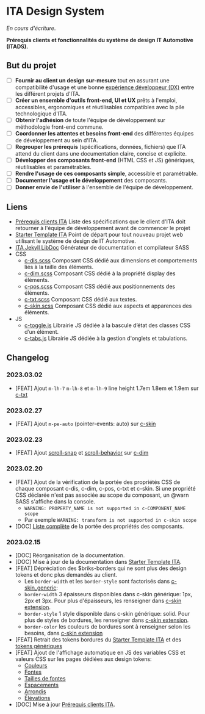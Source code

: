 # ITA Design System

*En cours d'écriture*. 

**Prérequis clients et fonctionnalités du système de design IT Automotive (ITADS).**

## But du projet

- [ ] **Fournir au client un design sur-mesure** tout en assurant une compatibilité  d'usage et une bonne [expérience développeur (DX)](https://search.brave.com/search?q=developer+experience) entre les différent projets d'ITA.
- [ ] **Créer un ensemble d'outils front-end, UI et UX** prêts à l'emploi, accessibles, ergonomiques et réutilisables compatibles avec la pile technologique d'ITA.
- [ ] **Obtenir l'adhésion** de toute l'équipe de développement sur méthodologie front-end commune.
- [ ] **Coordonner les attentes et besoins front-end** des différentes équipes de développement au sein d'ITA.
- [ ] **Regrouper les prérequis** (spécifications, données, fichiers) que ITA attend du client dans une documentation claire, concise et explicite.
- [ ] **Développer des composants front-end** (HTML CSS et JS) génériques, réutilisables et paramétrables.
- [ ] **Rendre l'usage de ces composants simple**, accessible et paramétrable.
- [ ] **Documenter l'usage et le développement** des composants.
- [ ] **Donner envie de l'utiliser** à l'ensemble de l'équipe de développement.

## Liens

* [Prérequis clients ITA](https://github.com/ita-design-system/.github/blob/main/prerequis.md) Liste des spécifications que le client d'ITA doit retourner à l'équipe de développement avant de commencer le projet
* [Starter Template ITA](https://github.com/ita-design-system/starter-template) Point de départ pour tout nouveau projet web utilisant le système de design de IT Automotive. 
* [ITA Jekyll LibDoc](https://github.com/ita-design-system/jekyll-libdoc) Générateur de documentation et compilateur SASS
* CSS
  * [c-dis.scss](https://github.com/ita-design-system/c-dis.scss) Composant CSS dédié aux dimensions et comportements liés à la taille des éléments.
  * [c-dim.scss](https://github.com/ita-design-system/c-dim.scss) Composant CSS dédié à la propriété display des éléments. 
  * [c-pos.scss](https://github.com/ita-design-system/c-pos.scss) Composant CSS dédié aux positionnements des éléments. 
  * [c-txt.scss](https://github.com/ita-design-system/c-txt.scss) Composant CSS dédié aux textes.
  * [c-skin.scss](https://github.com/ita-design-system/c-skin.scss) Composant CSS dédié aux aspects et apparences des éléments.
* JS
  * [c-toggle.js](https://github.com/ita-design-system/c-toggle.js) Librairie JS dédiée à la bascule d’état des classes CSS d’un élément.
  * [c-tabs.js](https://github.com/ita-design-system/c-tabs.js) Librairie JS dédiée à la gestion d'onglets et tabulations.
  
## Changelog

### 2023.03.02

* [FEAT] Ajout `m-lh-7` `m-lh-8` et `m-lh-9` line height 1.7em 1.8em et 1.9em sur [c-txt](https://ita-design-system.github.io/c-txt.scss/) 

### 2023.02.27

* [FEAT] Ajout `m-pe-auto` (pointer-events: auto) sur [c-skin](https://ita-design-system.github.io/c-skin.scss/) 

### 2023.02.23

* [FEAT] Ajout [scroll-snap](https://ita-design-system.github.io/c-dim.scss/content/scroll-snap.html) et [scroll-behavior](https://ita-design-system.github.io/c-dim.scss/content/scroll-behavior.html) sur [c-dim](https://ita-design-system.github.io/c-dim.scss/) 

### 2023.02.20

* [FEAT] Ajout de la vérification de la portée des propriétés CSS de chaque composant c-dis, c-dim, c-pos, c-txt et c-skin. Si une propriété CSS déclarée n'est pas associée au scope du composant, un @warn SASS s'affiche dans la console.
  * `WARNING: PROPERTY_NAME is not supported in c-COMPONENT_NAME scope`
  * Par exemple `WARNING: transform is not supported in c-skin scope`
* [DOC] [Liste complète](https://github.com/ita-design-system/starter-template#css-composant) de la portée des propriétés des composants. 

### 2023.02.15

* [DOC] Réorganisation de la documentation.
* [DOC] Mise à jour de la documentation dans [Starter Template ITA](https://github.com/ita-design-system/starter-template).
* [FEAT] Dépréciation des $briks-borders qui ne sont plus des design tokens et donc plus demandés au client. 
  * Les `border-width` et les `border-style` sont factorisés dans [c-skin_generic](https://github.com/ita-design-system/c-skin.scss/blob/main/_sass/_skin_generic.scss):
   * `border-width` 3 épaisseurs disponibles dans c-skin générique: 1px, 2px et 3px. Pour plus d'épaisseurs, les renseigner dans [c-skin extension](https://github.com/ita-design-system/starter-template/blob/main/_sass/_skin_extension.scss).
   * `border-style` 1 style disponible dans c-skin générique: solid.  Pour plus de styles de bordures, les renseigner dans [c-skin extension](https://github.com/ita-design-system/starter-template/blob/main/_sass/_skin_extension.scss).
   * `border-color` les couleurs de bordures sont à renseigner selon les besoins, dans [c-skin extension](https://github.com/ita-design-system/starter-template/blob/main/_sass/_skin_extension.scss)
* [FEAT] Retrait des tokens bordures du [Starter Template ITA](https://github.com/ita-design-system/starter-template) et des [tokens génériques](https://github.com/ita-design-system/jekyll-libdoc/blob/main/_sass/briks/settings/tokens/_generic.scss)
* [FEAT] Ajout de l'affichage automatique en JS des variables CSS et valeurs CSS sur les pages dédiées aux design tokens:
  * [Couleurs](https://ita-design-system.github.io/starter-template/content/doc/1.colors.html)
  * [Fontes](https://ita-design-system.github.io/starter-template/content/doc/3.font-families.html)
  * [Tailles de fontes](https://ita-design-system.github.io/starter-template/content/doc/4.font-sizes.html)
  * [Espacements](https://ita-design-system.github.io/starter-template/content/doc/5.spacings.html)
  * [Arrondis](https://ita-design-system.github.io/starter-template/content/doc/6.border-radii.html)
  * [Élévations](https://ita-design-system.github.io/starter-template/content/doc/7.shadows.html)
* [DOC] Mise à jour [Prérequis clients ITA](https://github.com/ita-design-system/.github/blob/main/prerequis.md).


